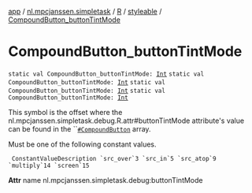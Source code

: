 [app](../../../index.md) / [nl.mpcjanssen.simpletask](../../index.md) / [R](../index.md) / [styleable](index.md) / [CompoundButton_buttonTintMode](.)

# CompoundButton_buttonTintMode

`static val CompoundButton_buttonTintMode: `[`Int`](https://kotlinlang.org/api/latest/jvm/stdlib/kotlin/-int/index.html)
`static val CompoundButton_buttonTintMode: `[`Int`](https://kotlinlang.org/api/latest/jvm/stdlib/kotlin/-int/index.html)
`static val CompoundButton_buttonTintMode: `[`Int`](https://kotlinlang.org/api/latest/jvm/stdlib/kotlin/-int/index.html)
`static val CompoundButton_buttonTintMode: `[`Int`](https://kotlinlang.org/api/latest/jvm/stdlib/kotlin/-int/index.html)

This symbol is the offset where the nl.mpcjanssen.simpletask.debug.R.attr#buttonTintMode attribute's value can be found in the ``[`#CompoundButton`](-compound-button.md) array.

Must be one of the following constant values.

     ConstantValueDescription `src_over`3 `src_in`5 `src_atop`9 `multiply`14 `screen`15

**Attr**
name nl.mpcjanssen.simpletask.debug:buttonTintMode

